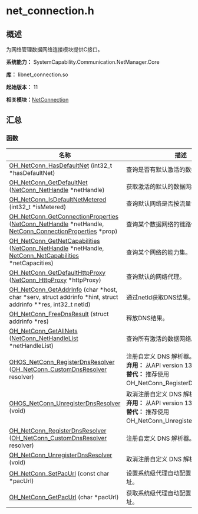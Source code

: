 # net_connection.h


## 概述

为网络管理数据网络连接模块提供C接口。

**系统能力：** SystemCapability.Communication.NetManager.Core

**库：** libnet_connection.so

**起始版本：** 11

**相关模块：**[NetConnection](_net_connection.md)


## 汇总


### 函数

| 名称 | 描述 | 
| -------- | -------- |
| [OH_NetConn_HasDefaultNet](_net_connection.md#oh_netconn_hasdefaultnet) (int32_t \*hasDefaultNet) | 查询是否有默认激活的数据网络。 | 
| [OH_NetConn_GetDefaultNet](_net_connection.md#oh_netconn_getdefaultnet) ([NetConn_NetHandle](_net_conn___net_handle.md) \*netHandle) | 获取激活的默认的数据网络。 | 
| [OH_NetConn_IsDefaultNetMetered](_net_connection.md#oh_netconn_isdefaultnetmetered) (int32_t \*isMetered) | 查询默认网络是否按流量计费。 | 
| [OH_NetConn_GetConnectionProperties](_net_connection.md#oh_netconn_getconnectionproperties) ([NetConn_NetHandle](_net_conn___net_handle.md) \*netHandle, [NetConn_ConnectionProperties](_net_conn___connection_properties.md) \*prop) | 查询某个数据网络的链路信息。 | 
| [OH_NetConn_GetNetCapabilities](_net_connection.md#oh_netconn_getnetcapabilities) ([NetConn_NetHandle](_net_conn___net_handle.md) \*netHandle, [NetConn_NetCapabilities](_net_conn___net_capabilities.md) \*netCapacities) | 查询某个网络的能力集。 | 
| [OH_NetConn_GetDefaultHttpProxy](_net_connection.md#oh_netconn_getdefaulthttpproxy) ([NetConn_HttpProxy](_net_conn___http_proxy.md) \*httpProxy) | 查询默认的网络代理。 | 
| [OH_NetConn_GetAddrInfo](_net_connection.md#oh_netconn_getaddrinfo) (char \*host, char \*serv, struct addrinfo \*hint, struct addrinfo \*\*res, int32_t netId) | 通过netId获取DNS结果。 | 
| [OH_NetConn_FreeDnsResult](_net_connection.md#oh_netconn_freednsresult) (struct addrinfo \*res) | 释放DNS结果。 | 
| [OH_NetConn_GetAllNets](_net_connection.md#oh_netconn_getallnets) ([NetConn_NetHandleList](_net_conn___net_handle_list.md) \*netHandleList) | 查询所有激活的数据网络。 | 
| [OHOS_NetConn_RegisterDnsResolver](_net_connection.md#ohos_netconn_registerdnsresolver-deprecated) ([OH_NetConn_CustomDnsResolver](_net_connection.md#oh_netconn_customdnsresolver) resolver) | 注册自定义 DNS 解析器。<br/>**弃用：** 从API version 13开始废弃。<br/>**替代：** 推荐使用OH_NetConn_RegisterDnsResolver。|
| [OHOS_NetConn_UnregisterDnsResolver](_net_connection.md#ohos_netconn_unregisterdnsresolver-deprecated) (void) | 取消注册自定义 DNS 解析器。<br/>**弃用：** 从API version 13开始废弃。<br/>**替代：** 推荐使用OH_NetConn_UnregisterDnsResolver。|
| [OH_NetConn_RegisterDnsResolver](_net_connection.md#oh_netconn_registerdnsresolver) ([OH_NetConn_CustomDnsResolver](_net_connection.md#oh_netconn_customdnsresolver) resolver) | 注册自定义 DNS 解析器。 |
| [OH_NetConn_UnregisterDnsResolver](_net_connection.md#oh_netconn_unregisterdnsresolver) (void) | 取消注册自定义 DNS 解析器。 |
| [OH_NetConn_SetPacUrl](_net_connection.md#oh_netconn_setpacurl) (const char \*pacUrl) | 设置系统级代理自动配置(PAC)脚本地址。 |
| [OH_NetConn_GetPacUrl](_net_connection.md#oh_netconn_getpacurl) (char \*pacUrl) | 获取系统级代理自动配置(PAC)脚本地址。 |
